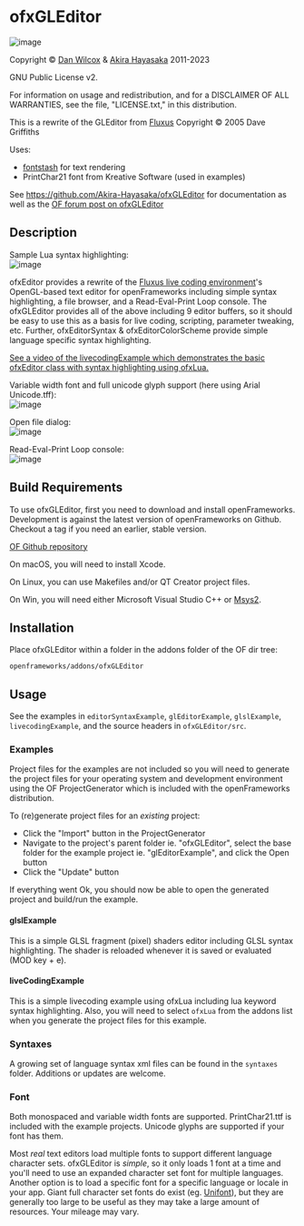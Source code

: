 ofxGLEditor
===================================

![image](https://github.com/Akira-Hayasaka/ofxGLEditor/raw/master/doc/editor.png)

Copyright © [Dan Wilcox](http://danomatika.com) & [Akira Hayasaka](http://www.ampontang.com) 2011-2023

GNU Public License v2.

For information on usage and redistribution, and for a DISCLAIMER OF ALL WARRANTIES, see the file, "LICENSE.txt," in this distribution.

This is a rewrite of the GLEditor from [Fluxus](http://www.pawfal.org/fluxus) Copyright © 2005 Dave Griffiths

Uses:

* [fontstash](https://github.com/memononen/fontstash) for text rendering
* PrintChar21 font from Kreative Software (used in examples)

See https://github.com/Akira-Hayasaka/ofxGLEditor for documentation as well as the [OF forum post on ofxGLEditor](http://forum.openframeworks.cc/t/ofxgleditor/10425)

Description
-----------

Sample Lua syntax highlighting:  
![image](https://github.com/Akira-Hayasaka/ofxGLEditor/raw/master/doc/syntax_highlighting.png)

ofxEditor provides a rewrite of the [Fluxus live coding environment](http://www.pawfal.org/fluxus)'s OpenGL-based text editor for openFrameworks including simple syntax highlighting, a file browser, and a Read-Eval-Print Loop console. The ofxGLEditor provides all of the above including 9 editor buffers, so it should be easy to use this as a basis for live coding, scripting, parameter tweaking, etc. Further, ofxEditorSyntax & ofxEditorColorScheme provide simple language specific syntax highlighting.

[See a video of the livecodingExample which demonstrates the basic ofxEditor class with syntax highlighting using ofxLua.](https://vimeo.com/116370247)

Variable width font and full unicode glyph support (here using Arial Unicode.tff):  
![image](https://github.com/Akira-Hayasaka/ofxGLEditor/raw/master/doc/arial_unicode.png)

Open file dialog:  
![image](https://github.com/Akira-Hayasaka/ofxGLEditor/raw/master/doc/file_dialog.png)

Read-Eval-Print Loop console:  
![image](https://github.com/Akira-Hayasaka/ofxGLEditor/raw/master/doc/repl_console.png)

Build Requirements
------------------

To use ofxGLEditor, first you need to download and install openFrameworks. Development is against the latest version of openFrameworks on Github. Checkout a tag if you need an earlier, stable version.

[OF Github repository](https://github.com/openframeworks/openFrameworks)

On macOS, you will need to install Xcode.

On Linux, you can use Makefiles and/or QT Creator project files.

On Win, you will need either Microsoft Visual Studio C++ or [Msys2](https://www.msys2.org/).

Installation
------------

Place ofxGLEditor within a folder in the addons folder of the OF dir tree:
~~~
openframeworks/addons/ofxGLEditor
~~~

Usage
-----

See the examples in `editorSyntaxExample`, `glEditorExample`, `glslExample`, `livecodingExample`, and the source headers in `ofxGLEditor/src`.

### Examples

Project files for the examples are not included so you will need to generate the project files for your operating system and development environment using the OF ProjectGenerator which is included with the openFrameworks distribution.

To (re)generate project files for an *existing* project:

* Click the "Import" button in the ProjectGenerator
* Navigate to the project's parent folder ie. "ofxGLEditor", select the base folder for the example project ie. "glEditorExample", and click the Open button
* Click the "Update" button

If everything went Ok, you should now be able to open the generated project and build/run the example.

#### glslExample

This is a simple GLSL fragment (pixel) shaders editor including GLSL syntax highlighting. The shader is reloaded whenever it is saved or evaluated (MOD key + e).

#### liveCodingExample

This is a simple livecoding example using ofxLua including lua keyword syntax highlighting. Also, you will need to select `ofxLua` from the addons list when you generate the project files for this example.

### Syntaxes

A growing set of language syntax xml files can be found in the `syntaxes` folder. Additions or updates are welcome. 

### Font

Both monospaced and variable width fonts are supported. PrintChar21.ttf is included with the example projects. Unicode glyphs are supported if your font has them.

Most *real* text editors load multiple fonts to support different language character sets. ofxGLEditor is *simple*, so it only loads 1 font at a time and you'll need to use an expanded character set font for multiple languages. Another option is to load a specific font for a specific language or locale in your app. Giant full character set fonts do exist (eg. [Unifont](http://www.unifoundry.com/unifont.html])), but they are generally too large to be useful as they may take a large amount of resources. Your mileage may vary.
